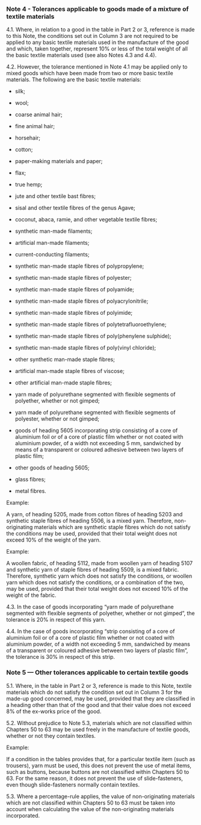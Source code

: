 ### Note 4 - Tolerances applicable to goods made of a mixture of textile materials

4.1.  Where, in relation to a good in the table in Part 2 or 3, reference is made to this Note, the conditions set out in Column 3 are not required to be applied to any basic textile materials used in the manufacture of the good and which, taken together, represent 10% or less of the total weight of all the basic textile materials used (see also Notes 4.3 and 4.4).

4.2.  However, the tolerance mentioned in Note 4.1 may be applied only to mixed goods which have been made from two or more basic textile materials. The following are the basic textile materials:

- silk;

- wool;

- coarse animal hair;

- fine animal hair;

- horsehair;

- cotton;

- paper-making materials and paper;

- flax;

- true hemp;

- jute and other textile bast fibres;

- sisal and other textile fibres of the genus Agave;

- coconut, abaca, ramie, and other vegetable textile fibres;

- synthetic man-made filaments;

- artificial man-made filaments;

- current-conducting filaments;

- synthetic man-made staple fibres of polypropylene;

- synthetic man-made staple fibres of polyester;

- synthetic man-made staple fibres of polyamide;

- synthetic man-made staple fibres of polyacrylonitrile;

- synthetic man-made staple fibres of polyimide;

- synthetic man-made staple fibres of polytetrafluoroethylene;

- synthetic man-made staple fibres of poly(phenylene sulphide);

- synthetic man-made staple fibres of poly(vinyl chloride);

- other synthetic man-made staple fibres;

- artificial man-made staple fibres of viscose;

- other artificial man-made staple fibres;

- yarn made of polyurethane segmented with flexible segments of polyether, whether or not gimped;

- yarn made of polyurethane segmented with flexible segments of polyester, whether or not gimped;

- goods of heading 5605 incorporating strip consisting of a core of aluminium foil or of a core of plastic film whether or not coated with aluminium powder, of a width not exceeding 5 mm, sandwiched by means of a transparent or coloured adhesive between two layers of plastic film;

- other goods of heading 5605;

- glass fibres;

- metal fibres.

Example:

A yarn, of heading 5205, made from cotton fibres of heading 5203 and synthetic staple fibres of heading 5506, is a mixed yarn. Therefore, non-originating materials which are synthetic staple fibres which do not satisfy the conditions may be used, provided that their total weight does not exceed 10% of the weight of the yarn.

Example:

A woollen fabric, of heading 5112, made from woollen yarn of heading 5107 and synthetic yarn of staple fibres of heading 5509, is a mixed fabric. Therefore, synthetic yarn which does not satisfy the conditions, or woollen yarn which does not satisfy the conditions, or a combination of the two, may be used, provided that their total weight does not exceed 10% of the weight of the fabric.

4.3.  In the case of goods incorporating “yarn made of polyurethane segmented with flexible segments of polyether, whether or not gimped”, the tolerance is 20% in respect of this yarn.

4.4.  In the case of goods incorporating “strip consisting of a core of aluminium foil or of a core of plastic film whether or not coated with aluminium powder, of a width not exceeding 5 mm, sandwiched by means of a transparent or coloured adhesive between two layers of plastic film”, the tolerance is 30% in respect of this strip.

### Note 5 — Other tolerances applicable to certain textile goods

5.1.  Where, in the table in Part 2 or 3, reference is made to this Note, textile materials which do not satisfy the condition set out in Column 3 for the made-up good concerned, may be used, provided that they are classified in a heading other than that of the good and that their value does not exceed 8% of the ex-works price of the good.

5.2.  Without prejudice to Note 5.3, materials which are not classified within Chapters 50 to 63 may be used freely in the manufacture of textile goods, whether or not they contain textiles.

Example:

If a condition in the tables provides that, for a particular textile item (such as trousers), yarn must be used, this does not prevent the use of metal items, such as buttons, because buttons are not classified within Chapters 50 to 63. For the same reason, it does not prevent the use of slide-fasteners, even though slide-fasteners normally contain textiles.

5.3.  Where a percentage-rule applies, the value of non-originating materials which are not classified within Chapters 50 to 63 must be taken into account when calculating the value of the non-originating materials incorporated.
